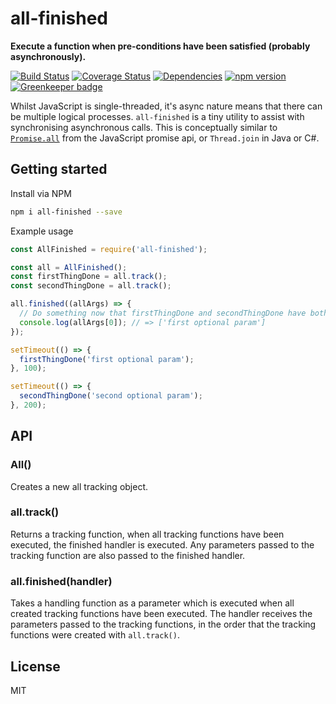 # all-finished

**Execute a function when pre-conditions have been satisfied (probably asynchronously).**

[![Build Status](https://travis-ci.org/toboid/all-finished.svg?branch=master)](https://travis-ci.org/toboid/all-finished)
[![Coverage Status](https://coveralls.io/repos/github/toboid/all-finished/badge.svg?branch=master)](https://coveralls.io/github/toboid/all-finished?branch=master)
[![Dependencies](https://david-dm.org/toboid/all-finished.svg)](https://github.com/toboid/all-finished/blob/master/package.json)
[![npm version](https://badge.fury.io/js/all-finished.svg)](https://badge.fury.io/js/all-finished)
[![Greenkeeper badge](https://badges.greenkeeper.io/toboid/all-finished.svg)](https://greenkeeper.io/)

Whilst JavaScript is single-threaded, it's async nature means that there can be multiple logical processes. `all-finished` is a tiny utility to assist with synchronising asynchronous calls. This is conceptually similar to [`Promise.all`](https://developer.mozilla.org/en/docs/Web/JavaScript/Reference/Global_Objects/Promise/all) from the JavaScript promise api, or `Thread.join` in Java or C#.

## Getting started
Install via NPM
```bash
npm i all-finished --save
```

Example usage
```javascript
const AllFinished = require('all-finished');

const all = AllFinished();
const firstThingDone = all.track();
const secondThingDone = all.track();

all.finished((allArgs) => {
  // Do something now that firstThingDone and secondThingDone have both been executed
  console.log(allArgs[0]); // => ['first optional param']
});

setTimeout(() => {
  firstThingDone('first optional param');
}, 100);

setTimeout(() => {
  secondThingDone('second optional param');
}, 200);
```

## API
### All()
Creates a new all tracking object.
### all.track()
Returns a tracking function, when all tracking functions have been executed, the finished handler is executed. Any parameters passed to the tracking function are also passed to the finished handler.
### all.finished(handler)
Takes a handling function as a parameter which is executed when all created tracking functions have been executed. The handler receives the parameters passed to the tracking functions, in the order that the tracking functions were created with `all.track()`.

## License
MIT

